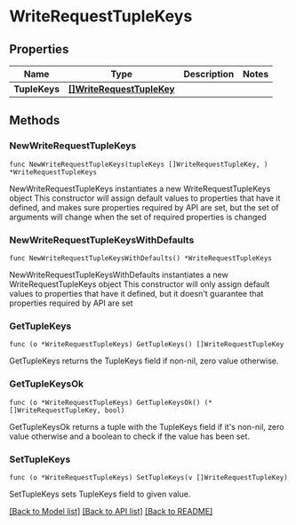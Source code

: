 # WriteRequestTupleKeys

## Properties

Name | Type | Description | Notes
------------ | ------------- | ------------- | -------------
**TupleKeys** | [**[]WriteRequestTupleKey**](WriteRequestTupleKey.md) |  | 

## Methods

### NewWriteRequestTupleKeys

`func NewWriteRequestTupleKeys(tupleKeys []WriteRequestTupleKey, ) *WriteRequestTupleKeys`

NewWriteRequestTupleKeys instantiates a new WriteRequestTupleKeys object
This constructor will assign default values to properties that have it defined,
and makes sure properties required by API are set, but the set of arguments
will change when the set of required properties is changed

### NewWriteRequestTupleKeysWithDefaults

`func NewWriteRequestTupleKeysWithDefaults() *WriteRequestTupleKeys`

NewWriteRequestTupleKeysWithDefaults instantiates a new WriteRequestTupleKeys object
This constructor will only assign default values to properties that have it defined,
but it doesn't guarantee that properties required by API are set

### GetTupleKeys

`func (o *WriteRequestTupleKeys) GetTupleKeys() []WriteRequestTupleKey`

GetTupleKeys returns the TupleKeys field if non-nil, zero value otherwise.

### GetTupleKeysOk

`func (o *WriteRequestTupleKeys) GetTupleKeysOk() (*[]WriteRequestTupleKey, bool)`

GetTupleKeysOk returns a tuple with the TupleKeys field if it's non-nil, zero value otherwise
and a boolean to check if the value has been set.

### SetTupleKeys

`func (o *WriteRequestTupleKeys) SetTupleKeys(v []WriteRequestTupleKey)`

SetTupleKeys sets TupleKeys field to given value.



[[Back to Model list]](../README.md#documentation-for-models) [[Back to API list]](../README.md#documentation-for-api-endpoints) [[Back to README]](../README.md)


